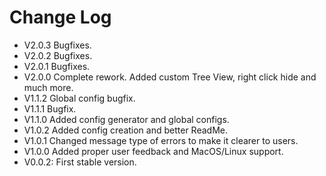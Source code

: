 # Change Log
-   V2.0.3 Bugfixes.
-   V2.0.2 Bugfixes.
-   V2.0.1 Bugfixes.
-   V2.0.0 Complete rework. Added custom Tree View, right click hide and much more.
-   V1.1.2 Global config bugfix.
-   V1.1.1 Bugfix.
-   V1.1.0 Added config generator and global configs.
-   V1.0.2 Added config creation and better ReadMe.
-   V1.0.1 Changed message type of errors to make it clearer to users.
-   V1.0.0 Added proper user feedback and MacOS/Linux support.
-   V0.0.2: First stable version.
